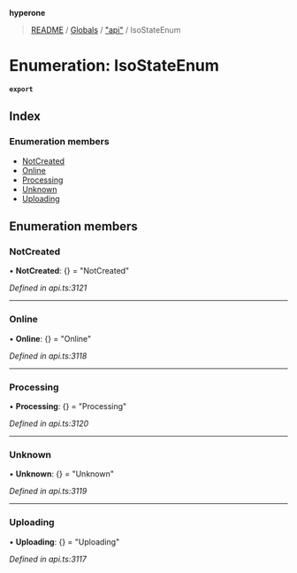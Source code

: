 **hyperone**

> [README](../README.md) / [Globals](../globals.md) / ["api"](../modules/_api_.md) / IsoStateEnum

# Enumeration: IsoStateEnum

**`export`** 

## Index

### Enumeration members

* [NotCreated](_api_.isostateenum.md#notcreated)
* [Online](_api_.isostateenum.md#online)
* [Processing](_api_.isostateenum.md#processing)
* [Unknown](_api_.isostateenum.md#unknown)
* [Uploading](_api_.isostateenum.md#uploading)

## Enumeration members

### NotCreated

•  **NotCreated**: {} = "NotCreated"

*Defined in api.ts:3121*

___

### Online

•  **Online**: {} = "Online"

*Defined in api.ts:3118*

___

### Processing

•  **Processing**: {} = "Processing"

*Defined in api.ts:3120*

___

### Unknown

•  **Unknown**: {} = "Unknown"

*Defined in api.ts:3119*

___

### Uploading

•  **Uploading**: {} = "Uploading"

*Defined in api.ts:3117*

